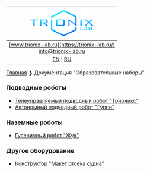 
| ![logo](/logo_nav.png) |
| :---: |
| [www.trionix-lab.ru](https://trionix-lab.ru/) <br/> [info@trionix-lab.ru](mailto:info@trionix-lab.ru) |
| [EN](/README.md) \| [RU](/README_RU.md) |

[Главная](/README_RU.md) ❯ Документация "Образовательные наборы"

### Подводные роботы
* [Телеуправляемый подводный робот "Трионикс"](./trionix/trionix_RU.md)
* [Автономный подводный робот "Гуппи"](guppy_RU.md)

### Наземные роботы
* [Гусеничный робот "Жук"](juke_RU.md)

### Другое оборудование
* [Конструктор "Макет отсека судна"](compartment_RU.md)
